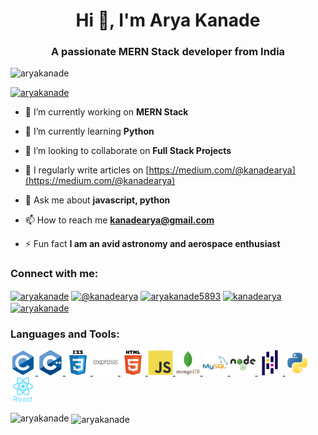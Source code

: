 <h1 align="center">Hi 👋, I'm Arya Kanade</h1>
<h3 align="center">A passionate MERN Stack developer from India</h3>

<p align="left"> <img src="https://komarev.com/ghpvc/?username=aryakanade&label=Profile%20views&color=0e75b6&style=flat" alt="aryakanade" /> </p>

<p align="center"<img src="https://in.images.search.yahoo.com/images/view;_ylt=AwrKAKnA0MFmtnsYTdu9HAx.;_ylu=c2VjA3NyBHNsawNpbWcEb2lkA2JmYWM3MWI3ZTU4ODMwOTlkN2E5ZDBmOGU0NjFlYzhmBGdwb3MDMwRpdANiaW5n?back=https%3A%2F%2Fin.images.search.yahoo.com%2Fsearch%2Fimages%3Fp%3Deat%2Bsleep%2Bcode%2Brepeat%2Bwallpaper%26type%3DE210IN105G0%26fr%3Dmcafee%26fr2%3Dpiv-web%26tab%3Dorganic%26ri%3D3&w=3840&h=2160&imgurl=images.wallpapersden.com%2Fimage%2Fdownload%2Fprogrammer-eat-sleep-code-and-repeat_bG1rbWWUmZqaraWkpJRobWllrWdma2U.jpg&rurl=https%3A%2F%2Fwallpapersden.com%2Fprogrammer-eat-sleep-code-and-repeat-wallpaper%2F&size=228.7KB&p=eat+sleep+code+repeat+wallpaper&oid=bfac71b7e5883099d7a9d0f8e461ec8f&fr2=piv-web&fr=mcafee&tt=Programmer+Eat%2C+Sleep+Code+%26+Repeat+Wallpaper%2C+HD+Artist+4K+Wallpapers+...&b=0&ni=21&no=3&ts=&tab=organic&sigr=eUZmQjlzuRiI&sigb=TlhkVvuayEUu&sigi=jGFWAeU.1qzr&sigt=Ddag7XYC6Jzg&.crumb=MlrjMCMaF.q&fr=mcafee&fr2=piv-web&type=E210IN105G0" alt="code"/></p>

<p align="left"> <a href="https://github.com/ryo-ma/github-profile-trophy"><img src="https://github-profile-trophy.vercel.app/?username=aryakanade" alt="aryakanade" /></a> </p>

- 🔭 I’m currently working on **MERN Stack**

- 🌱 I’m currently learning **Python**

- 👯 I’m looking to collaborate on **Full Stack Projects**

- 📝 I regularly write articles on [https://medium.com/@kanadearya](https://medium.com/@kanadearya)

- 💬 Ask me about **javascript, python**

- 📫 How to reach me **kanadearya@gmail.com**

- ⚡ Fun fact **I am an avid astronomy and aerospace enthusiast**

<h3 align="left">Connect with me:</h3>
<p align="left">
<a href="https://linkedin.com/in/aryakanade" target="blank"><img align="center" src="https://raw.githubusercontent.com/rahuldkjain/github-profile-readme-generator/master/src/images/icons/Social/linked-in-alt.svg" alt="aryakanade" height="30" width="40" /></a>
<a href="https://medium.com/@kanadearya" target="blank"><img align="center" src="https://raw.githubusercontent.com/rahuldkjain/github-profile-readme-generator/master/src/images/icons/Social/medium.svg" alt="@kanadearya" height="30" width="40" /></a>
<a href="https://www.youtube.com/c/aryakanade5893" target="blank"><img align="center" src="https://raw.githubusercontent.com/rahuldkjain/github-profile-readme-generator/master/src/images/icons/Social/youtube.svg" alt="aryakanade5893" height="30" width="40" /></a>
<a href="https://www.hackerrank.com/kanadearya" target="blank"><img align="center" src="https://raw.githubusercontent.com/rahuldkjain/github-profile-readme-generator/master/src/images/icons/Social/hackerrank.svg" alt="kanadearya" height="30" width="40" /></a>
<a href="https://www.leetcode.com/aryakanade" target="blank"><img align="center" src="https://raw.githubusercontent.com/rahuldkjain/github-profile-readme-generator/master/src/images/icons/Social/leet-code.svg" alt="aryakanade" height="30" width="40" /></a>
</p>

<h3 align="left">Languages and Tools:</h3>
<p align="left"> <a href="https://www.cprogramming.com/" target="_blank" rel="noreferrer"> <img src="https://raw.githubusercontent.com/devicons/devicon/master/icons/c/c-original.svg" alt="c" width="40" height="40"/> </a> <a href="https://www.w3schools.com/cpp/" target="_blank" rel="noreferrer"> <img src="https://raw.githubusercontent.com/devicons/devicon/master/icons/cplusplus/cplusplus-original.svg" alt="cplusplus" width="40" height="40"/> </a> <a href="https://www.w3schools.com/css/" target="_blank" rel="noreferrer"> <img src="https://raw.githubusercontent.com/devicons/devicon/master/icons/css3/css3-original-wordmark.svg" alt="css3" width="40" height="40"/> </a> <a href="https://expressjs.com" target="_blank" rel="noreferrer"> <img src="https://raw.githubusercontent.com/devicons/devicon/master/icons/express/express-original-wordmark.svg" alt="express" width="40" height="40"/> </a> <a href="https://www.w3.org/html/" target="_blank" rel="noreferrer"> <img src="https://raw.githubusercontent.com/devicons/devicon/master/icons/html5/html5-original-wordmark.svg" alt="html5" width="40" height="40"/> </a> <a href="https://developer.mozilla.org/en-US/docs/Web/JavaScript" target="_blank" rel="noreferrer"> <img src="https://raw.githubusercontent.com/devicons/devicon/master/icons/javascript/javascript-original.svg" alt="javascript" width="40" height="40"/> </a> <a href="https://www.mongodb.com/" target="_blank" rel="noreferrer"> <img src="https://raw.githubusercontent.com/devicons/devicon/master/icons/mongodb/mongodb-original-wordmark.svg" alt="mongodb" width="40" height="40"/> </a> <a href="https://www.mysql.com/" target="_blank" rel="noreferrer"> <img src="https://raw.githubusercontent.com/devicons/devicon/master/icons/mysql/mysql-original-wordmark.svg" alt="mysql" width="40" height="40"/> </a> <a href="https://nodejs.org" target="_blank" rel="noreferrer"> <img src="https://raw.githubusercontent.com/devicons/devicon/master/icons/nodejs/nodejs-original-wordmark.svg" alt="nodejs" width="40" height="40"/> </a> <a href="https://pandas.pydata.org/" target="_blank" rel="noreferrer"> <img src="https://raw.githubusercontent.com/devicons/devicon/2ae2a900d2f041da66e950e4d48052658d850630/icons/pandas/pandas-original.svg" alt="pandas" width="40" height="40"/> </a> <a href="https://www.python.org" target="_blank" rel="noreferrer"> <img src="https://raw.githubusercontent.com/devicons/devicon/master/icons/python/python-original.svg" alt="python" width="40" height="40"/> </a> <a href="https://reactjs.org/" target="_blank" rel="noreferrer"> <img src="https://raw.githubusercontent.com/devicons/devicon/master/icons/react/react-original-wordmark.svg" alt="react" width="40" height="40"/> </a> </p>

<p><img align="left" src="https://github-readme-stats.vercel.app/api/top-langs?username=aryakanade&show_icons=true&locale=en&layout=compact" alt="aryakanade" /></p>

<p>&nbsp;<img align="center" src="https://github-readme-stats.vercel.app/api?username=aryakanade&show_icons=true&locale=en" alt="aryakanade" /></p>

